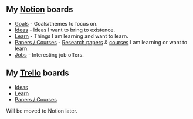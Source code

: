 ## My [Notion](../tools/notion.md) boards

- [Goals](https://www.notion.so/e462537d8f3d40c095ea67091ca91f45?v=1006717e984a4243b198bcad5bf05198) - Goals/themes to focus on.
- [Ideas](https://www.notion.so/Ideas-0b5a4e8a88f34fe29a1f33dad02e5332) - Ideas I want to bring to existence.
- [Learn](https://www.notion.so/Learn-05c0eac7be904e0da89cd8a3bf7ab509) - Things I am learning and want to learn.
- [Papers / Courses](https://www.notion.so/Papers-Courses-8f00c7c500d5460490a5800c5d5db431) - [Research papers](../research-papers/research-papers.md) & [courses](../courses/courses.md) I am learning or want to learn.
- [Jobs](https://www.notion.so/Jobs-8f4225788b144da49a0c2ee37576507c) - Interesting job offers.

## My [Trello](https://trello.com/nikivi) boards

- [Ideas](https://trello.com/b/alB1ryRP)
- [Learn](https://trello.com/b/cu32qF3q)
- [Papers / Courses](https://trello.com/b/EKl1Ie3q)

Will be moved to Notion later.

